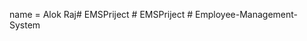 name = Alok Raj#   E M S P r i j e c t  
 #   E M S P r i j e c t  
 #   E m p l o y e e - M a n a g e m e n t - S y s t e m  
 